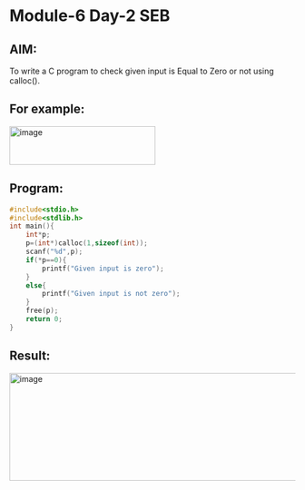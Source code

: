 # Module-6 Day-2 SEB
## AIM:
To write a C program to check given input  is Equal to Zero or not using calloc().

## For example:
<img width="257" height="68" alt="image" src="https://github.com/user-attachments/assets/01b20923-a1b8-4cee-a60f-38a892e5269e" />

## Program:
```c
#include<stdio.h>
#include<stdlib.h>
int main(){
    int*p;
    p=(int*)calloc(1,sizeof(int));
    scanf("%d",p);
    if(*p==0){
        printf("Given input is zero");
    }
    else{
        printf("Given input is not zero");
    }
    free(p);
    return 0;
}
```
## Result:
<img width="532" height="190" alt="image" src="https://github.com/user-attachments/assets/e35bcee2-f44a-44f1-be50-e74dcdf3f4b9" />
